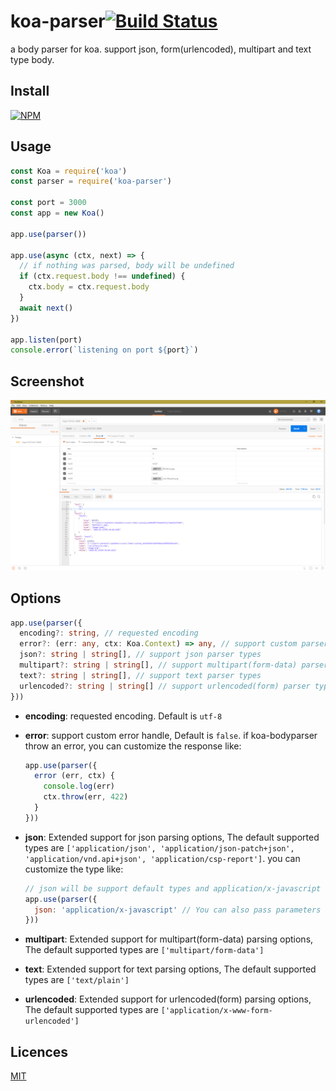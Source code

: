 # koa-parser[![Build Status](https://travis-ci.org/nashaofu/koa-parser.svg?branch=master)](https://travis-ci.org/nashaofu/koa-parser)
a body parser for koa. support json, form(urlencoded), multipart and text type body.

## Install

[![NPM](https://nodei.co/npm/koa-parser.png?downloads=true&downloadRank=true&stars=true)](https://nodei.co/npm/koa-parser/)

## Usage

```js
const Koa = require('koa')
const parser = require('koa-parser')

const port = 3000
const app = new Koa()

app.use(parser())

app.use(async (ctx, next) => {
  // if nothing was parsed, body will be undefined
  if (ctx.request.body !== undefined) {
    ctx.body = ctx.request.body
  }
  await next()
})

app.listen(port)
console.error(`listening on port ${port}`)
```

## Screenshot

![default options](./screenshot/1.png)

## Options

```typescript
app.use(parser({
  encoding?: string, // requested encoding
  error?: (err: any, ctx: Koa.Context) => any, // support custom parser error handle
  json?: string | string[], // support json parser types
  multipart?: string | string[], // support multipart(form-data) parser types
  text?: string | string[], // support text parser types
  urlencoded?: string | string[] // support urlencoded(form) parser types
}))
```

* **encoding**: requested encoding. Default is ``utf-8``

* **error**: support custom error handle, Default is ``false``. if koa-bodyparser throw an error, you can customize the response like:
  ```js
  app.use(parser({
    error (err, ctx) {
      console.log(err)
      ctx.throw(err, 422)
    }
  }))
  ```

* **json**: Extended support for json parsing options, The default supported types are ``['application/json', 'application/json-patch+json', 'application/vnd.api+json', 'application/csp-report']``. you can customize the type like:
  ```js
  // json will be support default types and application/x-javascript
  app.use(parser({
    json: 'application/x-javascript' // You can also pass parameters in an array
  }))
  ```

* **multipart**: Extended support for multipart(form-data) parsing options, The default supported types are ``['multipart/form-data']``

* **text**: Extended support for text parsing options, The default supported types are ``['text/plain']``

* **urlencoded**: Extended support for urlencoded(form) parsing options, The default supported types are ``['application/x-www-form-urlencoded']``

## Licences

[MIT](LICENSE)
